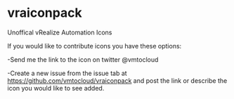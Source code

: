 # vraiconpack
Unoffical vRealize Automation Icons

If you would like to contribute icons you have these options:

-Send me the link to the icon on twitter @vmtocloud

-Create a new issue from the issue tab at https://github.com/vmtocloud/vraiconpack and post the link or describe the icon you would like to see added. 

